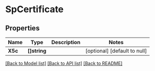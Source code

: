 # SpCertificate

## Properties
Name | Type | Description | Notes
------------ | ------------- | ------------- | -------------
**X5c** | **[]string** |  | [optional] [default to null]

[[Back to Model list]](../README.md#documentation-for-models) [[Back to API list]](../README.md#documentation-for-api-endpoints) [[Back to README]](../README.md)

